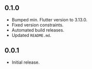 ## 0.1.0

- Bumped min. Flutter version to 3.13.0.
- Fixed version constraints.
- Automated build releases.
- Updated `README.md`.

## 0.0.1

- Initial release.
